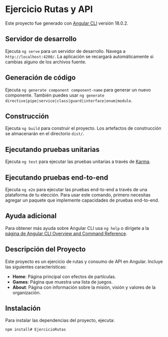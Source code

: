 # Ejercicio Rutas y API

Este proyecto fue generado con [Angular CLI](https://github.com/angular/angular-cli) versión 18.0.2.

## Servidor de desarrollo

Ejecuta `ng serve` para un servidor de desarrollo. Navega a `http://localhost:4200/`. La aplicación se recargará automáticamente si cambias alguno de los archivos fuente.

## Generación de código

Ejecuta `ng generate component component-name` para generar un nuevo componente. También puedes usar `ng generate directive|pipe|service|class|guard|interface|enum|module`.

## Construcción

Ejecuta `ng build` para construir el proyecto. Los artefactos de construcción se almacenarán en el directorio `dist/`.

## Ejecutando pruebas unitarias

Ejecuta `ng test` para ejecutar las pruebas unitarias a través de [Karma](https://karma-runner.github.io).

## Ejecutando pruebas end-to-end

Ejecuta `ng e2e` para ejecutar las pruebas end-to-end a través de una plataforma de tu elección. Para usar este comando, primero necesitas agregar un paquete que implemente capacidades de pruebas end-to-end.

## Ayuda adicional

Para obtener más ayuda sobre Angular CLI usa `ng help` o dirígete a la [página de Angular CLI Overview and Command Reference](https://angular.dev/tools/cli).

## Descripción del Proyecto

Este proyecto es un ejercicio de rutas y consumo de API en Angular. Incluye las siguientes características:

- **Home**: Página principal con efectos de partículas.
- **Games**: Página que muestra una lista de juegos.
- **About**: Página con información sobre la misión, visión y valores de la organización.

## Instalación

Para instalar las dependencias del proyecto, ejecuta:

```sh
npm install#   E j e r c i c i o R u t a s  
 